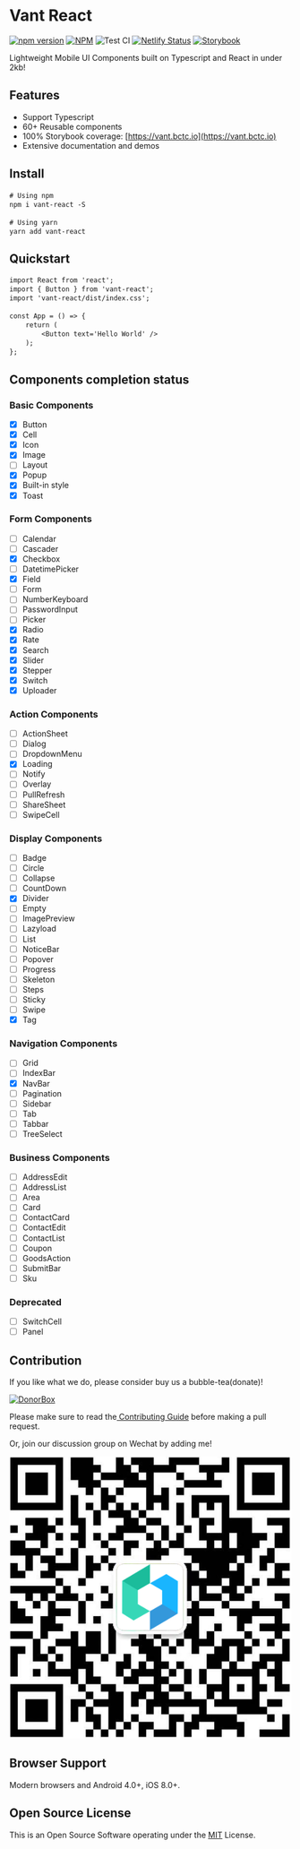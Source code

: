 # **Vant React**

[![npm version](https://badge.fury.io/js/vant-react.svg)](https://badge.fury.io/js/vant-react)
[![NPM](https://img.shields.io/npm/l/vant-react)](LICENSE)
![Test CI](https://github.com/mxdi9i7/vant-react/workflows/Test%20CI/badge.svg)
[![Netlify Status](https://api.netlify.com/api/v1/badges/30ddabc0-3eb6-4530-ab08-58db247a2b48/deploy-status)](https://vant.bctc.io)
[![Storybook](https://cdn.jsdelivr.net/gh/storybookjs/brand@master/badge/badge-storybook.svg)](https://vant.bctc.io)

Lightweight Mobile UI Components built on Typescript and React in under 2kb!

## **Features**

- Support Typescript
- 60+ Reusable components
- 100% Storybook coverage: [https://vant.bctc.io](https://vant.bctc.io)
- Extensive documentation and demos

## Install

```text
# Using npm
npm i vant-react -S

# Using yarn
yarn add vant-react
```

## Quickstart

```text
import React from 'react';
import { Button } from 'vant-react';
import 'vant-react/dist/index.css';

const App = () => {
    return (
        <Button text='Hello World' />
    );
};
```

## Components completion status

### Basic Components

- [x] Button
- [x] Cell
- [x] Icon
- [x] Image
- [ ] Layout
- [x] Popup
- [x] Built-in style
- [x] Toast

### Form Components

- [ ] Calendar
- [ ] Cascader
- [x] Checkbox
- [ ] DatetimePicker
- [x] Field
- [ ] Form
- [ ] NumberKeyboard
- [ ] PasswordInput
- [ ] Picker
- [x] Radio
- [x] Rate
- [x] Search
- [x] Slider
- [x] Stepper
- [x] Switch
- [x] Uploader

### Action Components

- [ ] ActionSheet
- [ ] Dialog
- [ ] DropdownMenu
- [x] Loading
- [ ] Notify
- [ ] Overlay
- [ ] PullRefresh
- [ ] ShareSheet
- [ ] SwipeCell

### Display Components

- [ ] Badge
- [ ] Circle
- [ ] Collapse
- [ ] CountDown
- [x] Divider
- [ ] Empty
- [ ] ImagePreview
- [ ] Lazyload
- [ ] List
- [ ] NoticeBar
- [ ] Popover
- [ ] Progress
- [ ] Skeleton
- [ ] Steps
- [ ] Sticky
- [ ] Swipe
- [x] Tag

### Navigation Components

- [ ] Grid
- [ ] IndexBar
- [x] NavBar
- [ ] Pagination
- [ ] Sidebar
- [ ] Tab
- [ ] Tabbar
- [ ] TreeSelect

### Business Components

- [ ] AddressEdit
- [ ] AddressList
- [ ] Area
- [ ] Card
- [ ] ContactCard
- [ ] ContactEdit
- [ ] ContactList
- [ ] Coupon
- [ ] GoodsAction
- [ ] SubmitBar
- [ ] Sku

### Deprecated

- [ ] SwitchCell
- [ ] Panel

## Contribution

If you like what we do, please consider buy us a bubble-tea(donate)!

[![DonorBox](https://d1iczxrky3cnb2.cloudfront.net/button-small-blue.png)](https://donorbox.org/vant-react-dev-team?default_interval=o&amount=5)

Please make sure to read the[ Contributing Guide](.github/CONTRIBUTION.md) before making a pull request.

Or, join our discussion group on Wechat by adding me!

![Wechat QR code](https://github.com/mxdi9i7/Vant-react-docs/blob/master/.gitbook/assets/qr.png)

## Browser Support

Modern browsers and Android 4.0+, iOS 8.0+.

## Open Source License

This is an Open Source Software operating under the [MIT](https://github.com/mxdi9i7/vant-react/blob/master/LICENSE) License.
